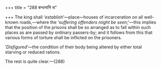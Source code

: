 +++
title = "288 बन्धनानि च"

+++
The king shall ‘*establish*’—place—houses of incarceration on all
well-known roads,—where the ‘*suffering offenders might be seen*;’—this
implies that the position of the prisons shall be so arranged as to fall
within such places as are passed by ordinary passers-by; and it follows
from this that various forms of torture shall be inflicted on the
prisoners.

‘*Disfigured*’—the condition of their body being altered by either total
starving or reduced rations.

The rest is quite clear.—(288)


